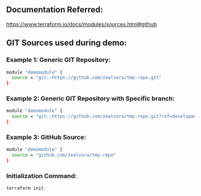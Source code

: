 
## Documentation Referred:

https://www.terraform.io/docs/modules/sources.html#github

## GIT Sources used during demo:

### Example 1: Generic GIT Repository:

```sh
module "demomodule" {
  source = "git::https://github.com/zealvora/tmp-repo.git"
}
```

### Example 2: Generic GIT Repository with Specific branch:
```sh
module "demomodule" {
  source = "git::https://github.com/zealvora/tmp-repo.git?ref=development"
}
```

### Example 3: GitHub Source:
```sh
module "demomodule" {
  source = "github.com/zealvora/tmp-repo"
}
```

### Initialization Command:
```sh
terraform init
```
